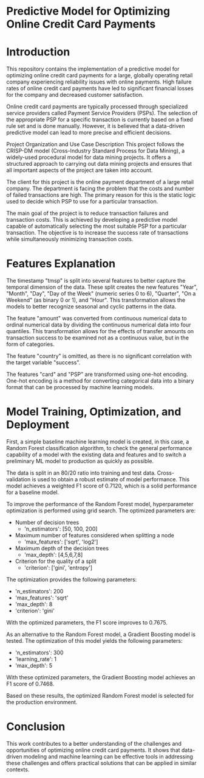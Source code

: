 # Predictive Model for Optimizing Online Credit Card Payments
# Introduction
This repository contains the implementation of a predictive model for optimizing online credit card payments for a large, globally operating retail company experiencing reliability issues with online payments. High failure rates of online credit card payments have led to significant financial losses for the company and decreased customer satisfaction.

Online credit card payments are typically processed through specialized service providers called Payment Service Providers (PSPs). The selection of the appropriate PSP for a specific transaction is currently based on a fixed rule set and is done manually. However, it is believed that a data-driven predictive model can lead to more precise and efficient decisions.

Project Organization and Use Case Description
This project follows the CRISP-DM model (Cross-Industry Standard Process for Data Mining), a widely-used procedural model for data mining projects. It offers a structured approach to carrying out data mining projects and ensures that all important aspects of the project are taken into account.

The client for this project is the online payment department of a large retail company. The department is facing the problem that the costs and number of failed transactions are high. The primary reason for this is the static logic used to decide which PSP to use for a particular transaction.

The main goal of the project is to reduce transaction failures and transaction costs. This is achieved by developing a predictive model capable of automatically selecting the most suitable PSP for a particular transaction. The objective is to increase the success rate of transactions while simultaneously minimizing transaction costs.

# Features Explanation
The timestamp "tmsp" is split into several features to better capture the temporal dimension of the data. These split creates the new features "Year", "Month", "Day", "Day of the Week" (numeric series 0 to 6), "Quarter", "On a Weekend" (as binary 0 or 1), and "Hour". This transformation allows the models to better recognize seasonal and cyclic patterns in the data.

The feature "amount" was converted from continuous numerical data to ordinal numerical data by dividing the continuous numerical data into four quantiles. This transformation allows for the effects of transfer amounts on transaction success to be examined not as a continuous value, but in the form of categories.

The feature "country" is omitted, as there is no significant correlation with the target variable "success".

The features "card" and "PSP" are transformed using one-hot encoding. One-hot encoding is a method for converting categorical data into a binary format that can be processed by machine learning models.

# Model Training, Optimization, and Deployment
First, a simple baseline machine learning model is created, in this case, a Random Forest classification algorithm, to check the general performance capability of a model with the existing data and features and to switch a preliminary ML model to production as quickly as possible.

The data is split in an 80/20 ratio into training and test data. Cross-validation is used to obtain a robust estimate of model performance. This model achieves a weighted F1 score of 0.7120, which is a solid performance for a baseline model.

To improve the performance of the Random Forest model, hyperparameter optimization is performed using grid search. The optimized parameters are:
- Number of decision trees
  - 'n_estimators': [50, 100, 200]
- Maximum number of features considered when splitting a node
  - 'max_features': ['sqrt', 'log2']
- Maximum depth of the decision trees
  - 'max_depth': [4,5,6,7,8]
- Criterion for the quality of a split
  - 'criterion': ['gini', 'entropy']

The optimization provides the following parameters:
- 'n_estimators': 200
- 'max_features': 'sqrt'
- 'max_depth': 8
- 'criterion': 'gini'

With the optimized parameters, the F1 score improves to 0.7675.

As an alternative to the Random Forest model, a Gradient Boosting model is tested. The optimization of this model yields the following parameters:
- 'n_estimators': 300
- 'learning_rate': 1
- 'max_depth': 5

With these optimized parameters, the Gradient Boosting model achieves an F1 score of 0.7468.

Based on these results, the optimized Random Forest model is selected for the production environment.

# Conclusion
This work contributes to a better understanding of the challenges and opportunities of optimizing online credit card payments. It shows that data-driven modeling and machine learning can be effective tools in addressing these challenges and offers practical solutions that can be applied in similar contexts.
